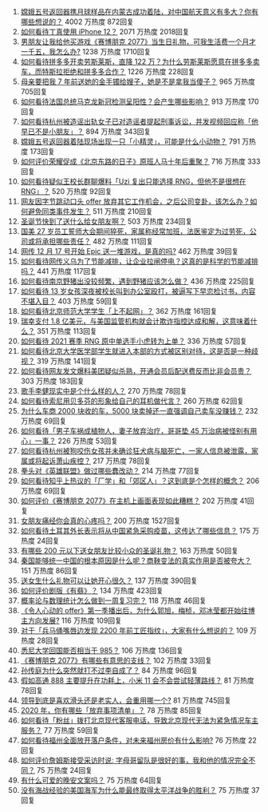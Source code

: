 1. [嫦娥五号返回器携月球样品在内蒙古成功着陆，对中国航天意义有多大？你有哪些想说的？](https://www.zhihu.com/question/435116380) 4002 万热度 872回复
1. [如何看待丁真使用 iPhone 12？](https://www.zhihu.com/question/434592793) 2071 万热度 2018回复
1. [男朋友让我给他买游戏《赛博朋克 2077》当生日礼物，可我生活费一个月才一千五，我怎么办?](https://www.zhihu.com/question/434776782) 1238 万热度 1710回复
1. [如何看待拼多多开卖劳斯莱斯，直降 122 万？为什么劳斯莱斯愿意在拼多多卖车，而特斯拉拒绝和拼多多合作？](https://www.zhihu.com/question/435215240) 1226 万热度 228回复
1. [母亲要把我 7 年前送她的金手镯给嫂子，她是不是拿我当傻子？](https://www.zhihu.com/question/435119118) 965 万热度 705回复
1. [如何看待法国总统马克龙新冠检测呈阳性？会产生哪些影响？](https://www.zhihu.com/question/435278706) 913 万热度 170回复
1. [如何看待杭州被造谣出轨女子已对造谣者提起刑事诉讼，并发视频回应称「他早已不是小朋友」？](https://www.zhihu.com/question/435210253) 894 万热度 343回复
1. [嫦娥五号返回器着陆现场出现一只「小精灵」，可能是什么小动物？](https://www.zhihu.com/question/435202802) 791 万热度 173回复
1. [如何评价荣耀促成《北京东路的日子》原班人马十年后重聚？](https://www.zhihu.com/question/435106168) 716 万热度 333回复
1. [如何看待疑似王校长群聊爆料「Uzi 复出只能选择 RNG，但他不是很想在 RNG」？](https://www.zhihu.com/question/435168547) 520 万热度 92回复
1. [网友因字节跳动口头 offer 放弃其它工作机会，之后公司变卦，该怎么办？如何避免同类事件发生？](https://www.zhihu.com/question/435118515) 511 万热度 210回复
1. [圣诞节快到了送什么给女朋友啊？](https://www.zhihu.com/question/433492176) 503 万热度 234回复
1. [国美 27 岁员工誓师大会期间猝死，家属称经常加班，法医鉴定为过劳死，公司或将承担哪些责任？](https://www.zhihu.com/question/435204779) 482 万热度 111回复
1. [网传 12 月 17 号开始 Epic 送一堆游戏，是真的吗?](https://www.zhihu.com/question/435065524) 462 万热度 39回复
1. [如何看待网传义乌为了节能减排，让企业拉闸停电？这真的是科学的节能减排吗？](https://www.zhihu.com/question/434603611) 441 万热度 117回复
1. [如何看待南京野猪出没较频繁，遇到野猪应该怎么做？](https://www.zhihu.com/question/433711620) 436 万热度 225回复
1. [如何看待 13 岁女孩深夜被校长叫到办公室殴打，被逼写下早恋检讨书，内容不堪入目？](https://www.zhihu.com/question/435191592) 403 万热度 59回复
1. [如何看待北京师范大学学生「上不起网」？](https://www.zhihu.com/question/435099848) 362 万热度 161回复
1. [瑞幸支付 1.8 亿美元，与美国监管机构就会计欺诈指控达成和解，这意味着什么？](https://www.zhihu.com/question/435200634) 351 万热度 113回复
1. [如何看待 2021 赛季 RNG 原中单选手小虎转为上单？](https://www.zhihu.com/question/435203439) 336 万热度 57回复
1. [如何看待北京大学医学部学生就进入本部的方式被区别对待，这是否是一种歧视？](https://www.zhihu.com/question/434974815) 319 万热度 141回复
1. [如何看待网友发文爆料美团疑似杀熟，开通会员后配送费反而比非会员贵？](https://www.zhihu.com/question/435061348) 303 万热度 183回复
1. [歌手李健现实中是个什么样的人？](https://www.zhihu.com/question/21181290) 270 万热度 78回复
1. [如何看待索尼用贝多芬的形象给自己的耳机做代言？](https://www.zhihu.com/question/435077193) 260 万热度 62回复
1. [为什么车商 2000 块收的车，5000 块卖掉还一直强调自己卖车没赚钱？](https://www.zhihu.com/question/434339039) 232 万热度 69回复
1. [如何看待「男子车祸成植物人，妻子放弃治疗，哥哥垫 45 万治病被怪别有用心」一事？](https://www.zhihu.com/question/434969371) 226 万热度 53回复
1. [如何看待杭州被狗咬伤女孩并未确诊狂犬病与脑死亡，一家人信息被泄露，家属或将起诉萧山疾控？](https://www.zhihu.com/question/435249468) 217 万热度 78回复
1. [拳头对《英雄联盟》做过哪些蠢改动？](https://www.zhihu.com/question/433751199) 214 万热度 77回复
1. [如何看待知乎上热议的「厂学」和「郊区人」？这到底是个怎样的概念？](https://www.zhihu.com/question/435098487) 206 万热度 69回复
1. [如何评价《赛博朋克 2077》在主机上画面表现如此糟糕？](https://www.zhihu.com/question/434347963) 202 万热度 41回复
1. [女朋友痛经你会真的心疼吗？](https://www.zhihu.com/question/392000371) 200 万热度 1527回复
1. [如何看待土耳其外长表示将从中国紧急采购疫苗，这传达了哪些信息？](https://www.zhihu.com/question/434936994) 175 万热度 24回复
1. [有哪些 200 元以下送女朋友比较小众的圣诞礼物？](https://www.zhihu.com/question/433056658) 163 万热度 50回复
1. [秦国能够统一中国的根本原因是什么呢？商鞅变法的真实作用是否被夸大？](https://www.zhihu.com/question/434434831) 151 万热度 86回复
1. [送女生什么礼物可以让她开心很久？](https://www.zhihu.com/question/327277042) 137 万热度 390回复
1. [如何评价剧版《有翡》？](https://www.zhihu.com/question/434976264) 134 万热度 423回复
1. [概率论与数理统计怎么做到一周复习完？](https://www.zhihu.com/question/31513912) 118 万热度 46回复
1. [《令人心动的 offer》第一季播出后，为什么郭旭，梅桢，邓冰莹都开始往博主方向发展?](https://www.zhihu.com/question/384507015) 116 万热度 109回复
1. [对于「兵马俑嘴唇边发现 2200 年前工匠指纹」，大家有什么想说的？](https://www.zhihu.com/question/435177701) 109 万热度 28回复
1. [悉尼大学回国能否相当于 985？](https://www.zhihu.com/question/266843003) 106 万热度 136回复
1. [《赛博朋克 2077》有哪些有意思的支线？](https://www.zhihu.com/question/434195338) 102 万热度 33回复
1. [孙传庭为什么突然就打不过李自成了？](https://www.zhihu.com/question/27535713) 84 万热度 96回复
1. [假如高通 888 主要提升在功耗上，小米 11 会不会尝试轻薄路线？](https://www.zhihu.com/question/433041078) 81 万热度 78回复
1. [领导到底是喜欢滑头还是老实人，会重用哪一个?](https://www.zhihu.com/question/352016820) 81 万热度 745回复
1. [2020 年，你有哪些「放弃事项清单」？](https://www.zhihu.com/question/435245347) 78 万热度 85回复
1. [如何看待「粉丝」拨打北京现代客服电话，导致北京现代无法为紧急情况车主服务？](https://www.zhihu.com/question/435133430) 77 万热度 59回复
1. [如何看待福州全面放开落户条件，对未来福州房价有什么影响?](https://www.zhihu.com/question/434837094) 76 万热度 22回复
1. [如何评价詹姆斯接受采访时说: 字母哥留队是很好的事，我和他的情况完全不同？](https://www.zhihu.com/question/435099570) 75 万热度 24回复
1. [有什么可爱的晚安文案吗？](https://www.zhihu.com/question/385512608) 75 万热度 64回复
1. [没有海战经验的美国海军为什么能最终取得太平洋战争的胜利？](https://www.zhihu.com/question/23636776) 75 万热度 37回复